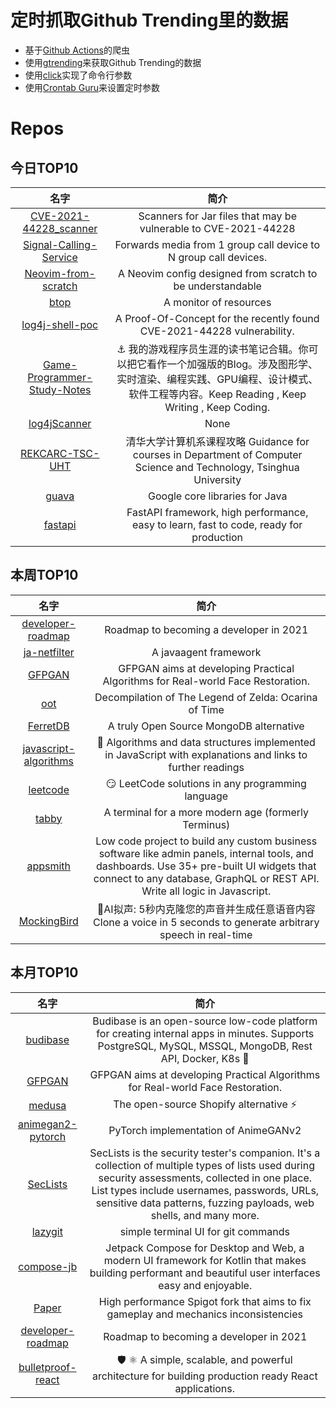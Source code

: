 # 定时抓取Github Trending里的数据
* 基于[Github Actions](https://docs.github.com/en/actions)的爬虫
* 使用[gtrending](https://github.com/hedythedev/gtrending)来获取Github Trending的数据
* 使用[click](https://github.com/pallets/click)实现了命令行参数
* 使用[Crontab Guru](https://crontab.guru/)来设置定时参数

# Repos
## 今日TOP10 
<!-- START OF DAILY_TOP10_REPOS -->
| 名字 | 简介 |
| :----: | :----: |
| [CVE-2021-44228_scanner](https://github.com/CERTCC/CVE-2021-44228_scanner) | Scanners for Jar files that may be vulnerable to CVE-2021-44228 |
| [Signal-Calling-Service](https://github.com/signalapp/Signal-Calling-Service) | Forwards media from 1 group call device to N group call devices. |
| [Neovim-from-scratch](https://github.com/LunarVim/Neovim-from-scratch) | A Neovim config designed from scratch to be understandable |
| [btop](https://github.com/aristocratos/btop) | A monitor of resources |
| [log4j-shell-poc](https://github.com/kozmer/log4j-shell-poc) | A Proof-Of-Concept for the recently found CVE-2021-44228 vulnerability. |
| [Game-Programmer-Study-Notes](https://github.com/QianMo/Game-Programmer-Study-Notes) | ⚓ 我的游戏程序员生涯的读书笔记合辑。你可以把它看作一个加强版的Blog。涉及图形学、实时渲染、编程实践、GPU编程、设计模式、软件工程等内容。Keep Reading , Keep Writing , Keep Coding. |
| [log4jScanner](https://github.com/proferosec/log4jScanner) | None |
| [REKCARC-TSC-UHT](https://github.com/PKUanonym/REKCARC-TSC-UHT) | 清华大学计算机系课程攻略 Guidance for courses in Department of Computer Science and Technology, Tsinghua University |
| [guava](https://github.com/google/guava) | Google core libraries for Java |
| [fastapi](https://github.com/tiangolo/fastapi) | FastAPI framework, high performance, easy to learn, fast to code, ready for production |
<!-- END OF DAILY_TOP10_REPOS -->

## 本周TOP10
<!-- START OF WEEKLY_TOP10_REPOS -->
| 名字 | 简介 |
| :----: | :----: |
| [developer-roadmap](https://github.com/kamranahmedse/developer-roadmap) | Roadmap to becoming a developer in 2021 |
| [ja-netfilter](https://github.com/ja-netfilter/ja-netfilter) | A javaagent framework |
| [GFPGAN](https://github.com/TencentARC/GFPGAN) | GFPGAN aims at developing Practical Algorithms for Real-world Face Restoration. |
| [oot](https://github.com/zeldaret/oot) | Decompilation of The Legend of Zelda: Ocarina of Time |
| [FerretDB](https://github.com/FerretDB/FerretDB) | A truly Open Source MongoDB alternative |
| [javascript-algorithms](https://github.com/trekhleb/javascript-algorithms) | 📝 Algorithms and data structures implemented in JavaScript with explanations and links to further readings |
| [leetcode](https://github.com/doocs/leetcode) | 😏 LeetCode solutions in any programming language | 多种编程语言实现 LeetCode、《剑指 Offer（第 2 版）》、《程序员面试金典（第 6 版）》题解 |
| [tabby](https://github.com/Eugeny/tabby) | A terminal for a more modern age (formerly Terminus) |
| [appsmith](https://github.com/appsmithorg/appsmith) | Low code project to build any custom business software like admin panels, internal tools, and dashboards. Use 35+ pre-built UI widgets that connect to any database, GraphQL or REST API. Write all logic in Javascript. |
| [MockingBird](https://github.com/babysor/MockingBird) | 🚀AI拟声: 5秒内克隆您的声音并生成任意语音内容 Clone a voice in 5 seconds to generate arbitrary speech in real-time |
<!-- END OF WEEKLY_TOP10_REPOS -->

## 本月TOP10
<!-- START OF MONTHLY_TOP10_REPOS -->
| 名字 | 简介 |
| :----: | :----: |
| [budibase](https://github.com/Budibase/budibase) | Budibase is an open-source low-code platform for creating internal apps in minutes. Supports PostgreSQL, MySQL, MSSQL, MongoDB, Rest API, Docker, K8s 🚀 |
| [GFPGAN](https://github.com/TencentARC/GFPGAN) | GFPGAN aims at developing Practical Algorithms for Real-world Face Restoration. |
| [medusa](https://github.com/medusajs/medusa) | The open-source Shopify alternative ⚡️ |
| [animegan2-pytorch](https://github.com/bryandlee/animegan2-pytorch) | PyTorch implementation of AnimeGANv2 |
| [SecLists](https://github.com/danielmiessler/SecLists) | SecLists is the security tester's companion. It's a collection of multiple types of lists used during security assessments, collected in one place. List types include usernames, passwords, URLs, sensitive data patterns, fuzzing payloads, web shells, and many more. |
| [lazygit](https://github.com/jesseduffield/lazygit) | simple terminal UI for git commands |
| [compose-jb](https://github.com/JetBrains/compose-jb) | Jetpack Compose for Desktop and Web, a modern UI framework for Kotlin that makes building performant and beautiful user interfaces easy and enjoyable. |
| [Paper](https://github.com/PaperMC/Paper) | High performance Spigot fork that aims to fix gameplay and mechanics inconsistencies |
| [developer-roadmap](https://github.com/kamranahmedse/developer-roadmap) | Roadmap to becoming a developer in 2021 |
| [bulletproof-react](https://github.com/alan2207/bulletproof-react) | 🛡️ ⚛️ A simple, scalable, and powerful architecture for building production ready React applications. |
<!-- END OF MONTHLY_TOP10_REPOS -->

